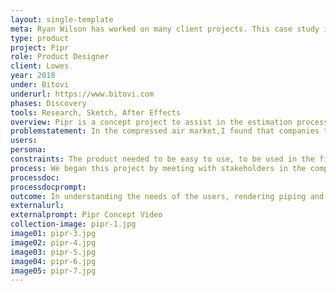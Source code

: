 ```yaml
---
layout: single-template
meta: Ryan Wilson has worked on many client projects. This case study is an example of some of the excellent product design work he could do on your project.
type: product
project: Pipr
role: Product Designer
client: Lowes
year: 2018
under: Bitovi
underurl: https://www.bitovi.com
phases: Discovery
tools: Research, Sketch, After Effects
overview: Pipr is a concept project to assist in the estimation process for installing compressed air piping and products in industrial settings.
problemstatement: In the compressed air market,I found that companies that install compressed air piping and products find the estimation process the most difficult and frustrating part of the job. There are many things that can go wrong when estimating a job which can leave the installer stuck eating the cost for misquoted jobs or spending additional costs for shipping to get unique fixtures delivered that were not identified upfront.
users:
persona:
constraints: The product needed to be easy to use, to be used in the field, have common items that can be saved and reused, and to do the math for the user. The stakeholders also preferred for the product to be produced for use on a low-cost tablet, since the use for this product would be for job sites and tossed into a work truck.
process: We began this project by meeting with stakeholders in the compressed air market to identify pain points in their estimation process. For the most part, the current process of estimating is done using a yellow legal pad and a pen. Users in the field measure the room, write down numbers, and do loose sketches of the area. Several problems with this method are that items are missed and not realized until the paper gets back to the office for another person to put the quote together, individual’s handwriting can be difficult to read, and measurements can be noted incorrectly or missed altogether.
processdoc:
processdocprompt:
outcome: In understanding the needs of the users, rendering piping and fixtures in 3D spaces would be the best and most accurate solution for this product. I created and refined several user flows, vetted them with the stakeholders, and created a concept design to submit to the stakeholders and investors.
externalurl:
externalprompt: Pipr Concept Video
collection-image: pipr-1.jpg
image01: pipr-3.jpg
image02: pipr-4.jpg
image03: pipr-5.jpg
image04: pipr-6.jpg
image05: pipr-7.jpg
---
```

